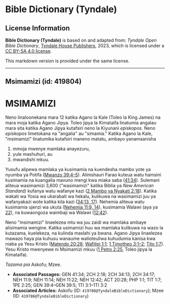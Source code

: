 # Bible Dictionary (Tyndale)

## License Information

**Bible Dictionary (Tyndale)** is based on and adapted from: _Tyndale Open Bible Dictionary_, [Tyndale House Publishers](https://tyndaleopenresources.com/), 2023, which is licensed under a [CC BY-SA 4.0 license](https://creativecommons.org/licenses/by-sa/4.0/legalcode.en).

This markdown version is provided under the same license.



--------------------------------

## Msimamizi (id: 419804)

MSIMAMIZI
=========

Neno linaloonekana mara 12 katika Agano la Kale (Toleo la King James) na mara moja katika Agano Jipya. Toleo jipya la Kimataifa linatumia angalau mara sita katika Agano Jipya kutafsiri neno la Kiyunani *episkopos.* Neno *episkopos* limetokana na "angalia" au "simamia." Katika Agano la Kale, "msimamizi" linatumika kutafsiri maneno matatu, ambayo yanamaanisha

1. mmoja mwenye mamlaka anayezuru,
2. yule mashuhuri, au
3. mwandishi mkuu.

Yusufu alipewa mamlaka ya kusimamia na kuendesha mambo yote ya nyumba ya Potifa ([Mwanzo 39:4–5](https://ref.ly/Gen39:4-Gen39:5)). Alimshauri Farao kuteua watu hamsini kusimamia na kuangalia mavuno mengi kwa miaka saba ([41:34](https://ref.ly/Gen41:34)). Sulemani aliteua wasimamizi 3,600 ("wasimamizi" katika Biblia ya *New American Standard)* kufanya watu wafanye kazi ([2 Mambo ya Nyakati 2:18](https://ref.ly/2Chr2:18)). Katika wakati wa Yosia wa ukarabati wa hekalu, kulikuwa na wasimamizi juu ya wafanyakazi wote katika kila kazi ([34:13, 17](https://ref.ly/2Chr34:13,2Chr34:17)). Nehemia aliteua watu kusimamia ujenzi wa ukuta ([Nehemia 11:9, 14](https://ref.ly/Neh11:9,Neh11:14)), kusimamia Walawi (aya ya [22](https://ref.ly/Neh11:22)), na kuwaongoza waimbaji wa Walawi ([12:42](https://ref.ly/Neh12:42)).

Neno "msimamizi" linaelezea mtu wa juu zaidi wa mamlaka ambaye alisimamia wengine. Katika usimamizi huu wa mamlaka kulikuwa na wazo la kutazama, kuelekeza, na kulinda maslahi ya bwana. Agano Jipya linaelezea mawazo haya pia kuhusu wanaume walioteuliwa kuhudumia kanisa kwa niaba ya Yesu Kristo ([Matendo 20:28](https://ref.ly/Acts20:28); [Wafilipi 1:1](https://ref.ly/Phil1:1); [1 Timotheo 3:1–2](https://ref.ly/1Tim3:1-1Tim3:2); [Tito 1:7](https://ref.ly/Titus1:7)). Yesu Kristo mwenyewe ni Msimamizi mkuu ([1 Petro 2:25](https://ref.ly/1Pet2:25), Toleo jipya la Kimataifa).

*Tazama pia* Askofu; Mzee.

* **Associated Passages:** GEN 41:34; 2CH 2:18; 2CH 34:13; 2CH 34:17; NEH 11:9; NEH 11:14; NEH 11:22; NEH 12:42; ACT 20:28; PHP 1:1; TIT 1:7; 1PE 2:25; GEN 39:4–GEN 39:5; 1TI 3:1–1TI 3:2
* **Associated Articles:** Askofu (ID: `419780@TyndaleBibleDictionary`); Mzee (ID: `419786@TyndaleBibleDictionary`)

